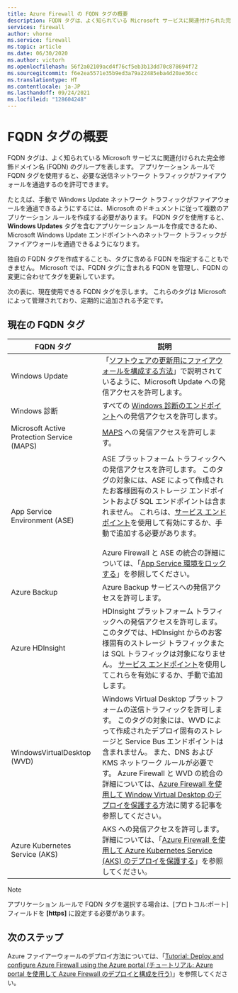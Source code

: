 ```yaml
---
title: Azure Firewall の FQDN タグの概要
description: FQDN タグは、よく知られている Microsoft サービスに関連付けられた完全修飾ドメイン名 (FQDN) のグループを表します。
services: firewall
author: vhorne
ms.service: firewall
ms.topic: article
ms.date: 06/30/2020
ms.author: victorh
ms.openlocfilehash: 56f2a02109acd4f76cf5eb3b13dd70c878694f72
ms.sourcegitcommit: f6e2ea5571e35b9ed3a79a22485eba4d20ae36cc
ms.translationtype: HT
ms.contentlocale: ja-JP
ms.lasthandoff: 09/24/2021
ms.locfileid: "128604248"
---
```

# <a name="fqdn-tags-overview"></a>FQDN タグの概要

FQDN タグは、よく知られている Microsoft サービスに関連付けられた完全修飾ドメイン名 (FQDN) のグループを表します。 アプリケーション ルールで FQDN タグを使用すると、必要な送信ネットワーク トラフィックがファイアウォールを通過するのを許可できます。

たとえば、手動で Windows Update ネットワーク トラフィックがファイアウォールを通過できるようにするには、Microsoft のドキュメントに従って複数のアプリケーション ルールを作成する必要があります。 FQDN タグを使用すると、**Windows Updates** タグを含むアプリケーション ルールを作成できるため、Microsoft Windows Update エンドポイントへのネットワーク トラフィックがファイアウォールを通過できるようになります。

独自の FQDN タグを作成することも、タグに含める FQDN を指定することもできません。 Microsoft では、FQDN タグに含まれる FQDN を管理し、FQDN の変更に合わせてタグを更新しています。 

<!--- screenshot of application rule with a FQDN tag.-->

次の表に、現在使用できる FQDN タグを示します。 これらのタグは Microsoft によって管理されており、定期的に追加される予定です。

## <a name="current-fqdn-tags"></a>現在の FQDN タグ

|FQDN タグ  |説明  |
|---------|---------|
|Windows Update     |「[ソフトウェアの更新用にファイアウォールを構成する方法](/mem/configmgr/sum/get-started/install-a-software-update-point)」で説明されているように、Microsoft Update への発信アクセスを許可します。|
|Windows 診断|すべての [Windows 診断のエンドポイント](/windows/privacy/configure-windows-diagnostic-data-in-your-organization#endpoints)への発信アクセスを許可します。|
|Microsoft Active Protection Service (MAPS)|[MAPS](https://cloudblogs.microsoft.com/enterprisemobility/2016/05/31/important-changes-to-microsoft-active-protection-service-maps-endpoint/) への発信アクセスを許可します。|
|App Service Environment (ASE)|ASE プラットフォーム トラフィックへの発信アクセスを許可します。 このタグの対象には、ASE によって作成されたお客様固有のストレージ エンドポイントおよび SQL エンドポイントは含まれません。 これらは、[サービス エンドポイント](../virtual-network/tutorial-restrict-network-access-to-resources.md)を使用して有効にするか、手動で追加する必要があります。<br><br>Azure Firewall と ASE の統合の詳細については、「[App Service 環境をロックする](../app-service/environment/firewall-integration.md#configuring-azure-firewall-with-your-ase)」を参照してください。|
|Azure Backup|Azure Backup サービスへの発信アクセスを許可します。|
|Azure HDInsight|HDInsight プラットフォーム トラフィックへの発信アクセスを許可します。 このタグでは、HDInsight からのお客様固有のストレージ トラフィックまたは SQL トラフィックは対象になりません。 [サービス エンドポイント](../virtual-network/tutorial-restrict-network-access-to-resources.md)を使用してこれらを有効にするか、手動で追加します。|
|WindowsVirtualDesktop (WVD)|Windows Virtual Desktop プラットフォームの送信トラフィックを許可します。 このタグの対象には、WVD によって作成されたデプロイ固有のストレージと Service Bus エンドポイントは含まれません。 また、DNS および KMS ネットワーク ルールが必要です。 Azure Firewall と WVD の統合の詳細については、[Azure Firewall を使用して Window Virtual Desktop のデプロイを保護する](protect-azure-virtual-desktop.md)方法に関する記事を参照してください。|
|Azure Kubernetes Service (AKS)|AKS への発信アクセスを許可します。 詳細については、「[Azure Firewall を使用して Azure Kubernetes Service (AKS) のデプロイを保護する](protect-azure-kubernetes-service.md)」を参照してください。|

> [!NOTE]
> アプリケーション ルールで FQDN タグを選択する場合は、[プロトコル:ポート] フィールドを **[https]** に設定する必要があります。

## <a name="next-steps"></a>次のステップ

Azure ファイアーウォールのデプロイ方法については、「[Tutorial: Deploy and configure Azure Firewall using the Azure portal (チュートリアル: Azure portal を使用して Azure Firewall のデプロイと構成を行う)](tutorial-firewall-deploy-portal.md)」を参照してください。